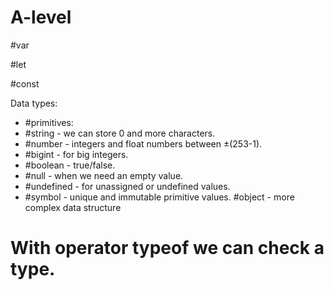 # A-level

#var 

#let

#const

Data types:
- #primitives:
- #string - we can store 0 and more characters.
- #number -  integers and float numbers between ±(253-1).
- #bigint - for big integers.
- #boolean - true/false.
- #null -  when we need an empty value.
- #undefined - for unassigned or undefined values.
- #symbol - unique and immutable primitive values.
#object - more complex data structure
# With operator typeof we can check a type.
